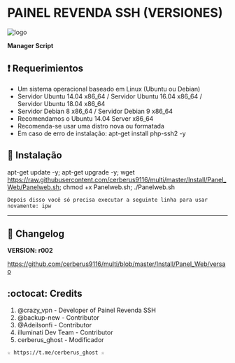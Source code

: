 ﻿# PAINEL REVENDA SSH (VERSIONES)

![logo](https://github.com/cerberus9116/multi/blob/master/Imagenes/Panel_SSHPLUS_Web.jpg)

**Manager Script**

## :heavy_exclamation_mark: Requerimientos

* Um sistema operacional baseado em Linux (Ubuntu ou Debian)
* Servidor Ubuntu 14.04 x86_64 / Servidor Ubuntu 16.04 x86_64 / Servidor Ubuntu 18.04 x86_64
* Servidor Debian 8 x86_64 / Servidor Debian 9 x86_64
* Recomendamos o Ubuntu 14.04 Server x86_64
* Recomenda-se usar uma distro nova ou formatada
* Em caso de erro de instalação: apt-get install php-ssh2 -y

## :book: Instalação

apt-get update -y; apt-get upgrade -y; wget https://raw.githubusercontent.com/cerberus9116/multi/master/Install/Panel_Web/Panelweb.sh; chmod +x Panelweb.sh; ./Panelweb.sh

```
Depois disso você só precisa executar a seguinte linha para usar novamente: ipw
```
-------------------------------------------------------------------------------

## :scroll: Changelog

**VERSION: r002**

https://github.com/cerberus9116/multi/blob/master/Install/Panel_Web/versao

## :octocat: Credits

1. @crazy_vpn - Developer of Painel Revenda SSH
2. @backup-new - Contributor
3. @Adeilsonfi - Contributor
4. illuminati Dev Team - Contributor 
5. cerberus_ghost - Modificador

```
☆ https://t.me/cerberus_ghost ☆
```
